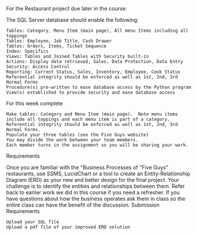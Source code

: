 For the Restaurant project due later in the course:

The SQL Server database should enable the following:

    Tables: Category, Menu Item (main page), All menu Items including all toppings
    Tables: Employee, Job Title, Cash Drawer
    Tables: Orders, Items, Ticket Sequence
    Index: Specifics
    Views: Tables and Joined Tables with Security built-in
    Actions: Display data retrieved, Sales, Data Protection, Data Entry
    Security: Access Control
    Reporting: Current Status, Sales, Inventory, Employee, Cook Status
    Referential integrity should be enforced as well as 1st, 2nd, 3rd Normal Forms
    Procedure(s) pre-written to ease database access by the Python program
    View(s) established to provide security and ease database access

For this week complete

    Make tables: Category and Menu Item (main page).  Note menu items include all toppings and each menu item is part of a category.
    Referential integrity should be enforced as well as 1st, 2nd, 3rd Normal Forms.
    Populate your three tables (see the Five Guys website)
    You may divide the work between your team members.
    Each member turns in the assignment so you will be sharing your work.

Requirements

Once you are familiar with the "Business Processes of "Five Guys" restaurants, use SSMS, LucidChart or a tool to create an Entity-Relationship Diagram (ERD) as your new and better design for the final project.  Your challenge is to identify the entities and relationships between them.  Refer back to earlier work we did in this course if you need a refresher.  If you have questions about how the business operates ask them in class so the entire class can have the benefit of the discussion.
Submission Requirements

    Upload your SQL file
    Upload a pdf file of your improved ERD solution

